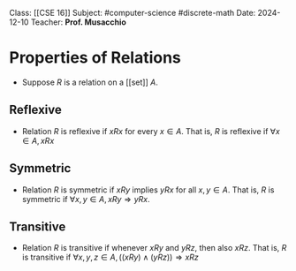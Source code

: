 Class: [[CSE 16]]
Subject: #computer-science  #discrete-math 
Date: 2024-12-10
Teacher: **Prof. Musacchio**

#  Properties of Relations

- Suppose $R$ is a relation on a [[set]] $A$.
## Reflexive
- Relation $R$ is reflexive if $xRx$ for every $x ∈ A$. That is, $R$ is reflexive if $∀ x ∈ A, xRx$

## Symmetric
- Relation $R$ is symmetric if $xRy$ implies $yRx$ for all $x, y ∈ A$. That is, $R$ is symmetric if $∀ x, y ∈ A, xR y ⇒ yRx$.

## Transitive
- Relation $R$ is transitive if whenever $xRy$ and $yRz$, then also $xRz$. That is, $R$ is transitive if $∀ x, y, z ∈ A, ((xRy) ∧ (yRz)) ⇒ xRz$
